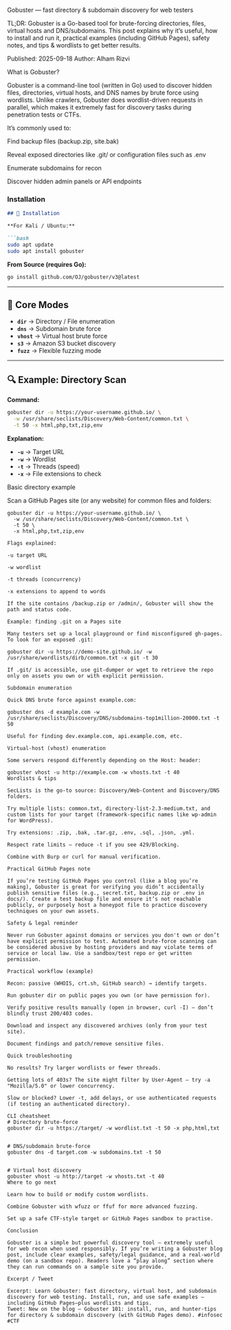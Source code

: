 Gobuster — fast directory & subdomain discovery for web testers

TL;DR: Gobuster is a Go-based tool for brute-forcing directories, files, virtual hosts and DNS/subdomains. This post explains why it’s useful, how to install and run it, practical examples (including GitHub Pages), safety notes, and tips & wordlists to get better results.

Published: 2025-09-18
Author: Alham Rizvi

What is Gobuster?

Gobuster is a command-line tool (written in Go) used to discover hidden files, directories, virtual hosts, and DNS names by brute force using wordlists. Unlike crawlers, Gobuster does wordlist-driven requests in parallel, which makes it extremely fast for discovery tasks during penetration tests or CTFs.

It’s commonly used to:

Find backup files (backup.zip, site.bak)

Reveal exposed directories like .git/ or configuration files such as .env

Enumerate subdomains for recon

Discover hidden admin panels or API endpoints


### Installation

````markdown
## 🚀 Installation

**For Kali / Ubuntu:**

```bash
sudo apt update
sudo apt install gobuster
````

**From Source (requires Go):**

```bash
go install github.com/OJ/gobuster/v3@latest
```

---

## 📂 Core Modes

* **`dir`** → Directory / File enumeration
* **`dns`** → Subdomain brute force
* **`vhost`** → Virtual host brute force
* **`s3`** → Amazon S3 bucket discovery
* **`fuzz`** → Flexible fuzzing mode

---

## 🔍 Example: Directory Scan

**Command:**

```bash
gobuster dir -u https://your-username.github.io/ \
  -w /usr/share/seclists/Discovery/Web-Content/common.txt \
  -t 50 -x html,php,txt,zip,env
```

**Explanation:**

* **`-u`** → Target URL
* **`-w`** → Wordlist
* **`-t`** → Threads (speed)
* **`-x`** → File extensions to check

Basic directory example

Scan a GitHub Pages site (or any website) for common files and folders:
```
gobuster dir -u https://your-username.github.io/ \
  -w /usr/share/seclists/Discovery/Web-Content/common.txt \
  -t 50 \
  -x html,php,txt,zip,env

Flags explained:

-u target URL

-w wordlist

-t threads (concurrency)

-x extensions to append to words

If the site contains /backup.zip or /admin/, Gobuster will show the path and status code.

Example: finding .git on a Pages site

Many testers set up a local playground or find misconfigured gh-pages. To look for an exposed .git:

gobuster dir -u https://demo-site.github.io/ -w /usr/share/wordlists/dirb/common.txt -x git -t 30

If .git/ is accessible, use git-dumper or wget to retrieve the repo only on assets you own or with explicit permission.

Subdomain enumeration

Quick DNS brute force against example.com:

gobuster dns -d example.com -w /usr/share/seclists/Discovery/DNS/subdomains-top1million-20000.txt -t 50

Useful for finding dev.example.com, api.example.com, etc.

Virtual-host (vhost) enumeration

Some servers respond differently depending on the Host: header:

gobuster vhost -u http://example.com -w vhosts.txt -t 40
Wordlists & tips

SecLists is the go-to source: Discovery/Web-Content and Discovery/DNS folders.

Try multiple lists: common.txt, directory-list-2.3-medium.txt, and custom lists for your target (framework-specific names like wp-admin for WordPress).

Try extensions: .zip, .bak, .tar.gz, .env, .sql, .json, .yml.

Respect rate limits — reduce -t if you see 429/Blocking.

Combine with Burp or curl for manual verification.

Practical GitHub Pages note

If you’re testing GitHub Pages you control (like a blog you’re making), Gobuster is great for verifying you didn’t accidentally publish sensitive files (e.g., secret.txt, backup.zip or .env in docs/). Create a test backup file and ensure it’s not reachable publicly, or purposely host a honeypot file to practice discovery techniques on your own assets.

Safety & legal reminder

Never run Gobuster against domains or services you don't own or don’t have explicit permission to test. Automated brute-force scanning can be considered abusive by hosting providers and may violate terms of service or local law. Use a sandbox/test repo or get written permission.

Practical workflow (example)

Recon: passive (WHOIS, crt.sh, GitHub search) → identify targets.

Run gobuster dir on public pages you own (or have permission for).

Verify positive results manually (open in browser, curl -I) — don’t blindly trust 200/403 codes.

Download and inspect any discovered archives (only from your test site).

Document findings and patch/remove sensitive files.

Quick troubleshooting

No results? Try larger wordlists or fewer threads.

Getting lots of 403s? The site might filter by User-Agent — try -a "Mozilla/5.0" or lower concurrency.

Slow or blocked? Lower -t, add delays, or use authenticated requests (if testing an authenticated directory).

CLI cheatsheet
# Directory brute-force
gobuster dir -u https://target/ -w wordlist.txt -t 50 -x php,html,txt


# DNS/subdomain brute-force
gobuster dns -d target.com -w subdomains.txt -t 50


# Virtual host discovery
gobuster vhost -u http://target -w vhosts.txt -t 40
Where to go next

Learn how to build or modify custom wordlists.

Combine Gobuster with wfuzz or ffuf for more advanced fuzzing.

Set up a safe CTF-style target or GitHub Pages sandbox to practise.

Conclusion

Gobuster is a simple but powerful discovery tool — extremely useful for web recon when used responsibly. If you’re writing a Gobuster blog post, include clear examples, safety/legal guidance, and a real-world demo (on a sandbox repo). Readers love a “play along” section where they can run commands on a sample site you provide.

Excerpt / Tweet

Excerpt: Learn Gobuster: fast directory, virtual host, and subdomain discovery for web testing. Install, run, and use safe examples — including GitHub Pages—plus wordlists and tips.
Tweet: New on the blog — Gobuster 101: install, run, and hunter-tips for directory & subdomain discovery (with GitHub Pages demo). #infosec #CTF

